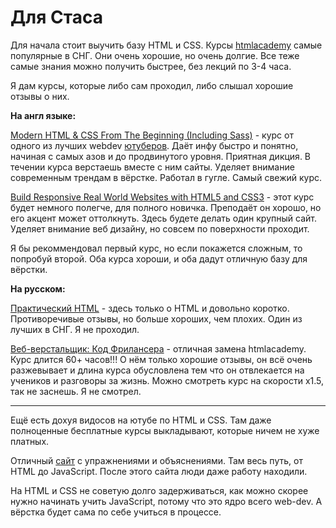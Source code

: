 # Для Стаса

Для начала стоит выучить базу HTML и CSS. Курсы [htmlacademy](https://htmlacademy.ru/courses/basic-html) самые популярные в СНГ. Они очень хорошие, но очень долгие. Все теже самые знания можно получить быстрее, без лекций по 3-4 часа. 

Я дам курсы, которые либо сам проходил, либо слышал хорошие отзывы о них.

**На англ языке:**

[Modern HTML & CSS From The Beginning (Including Sass)](https://www.udemy.com/course/modern-html-css-from-the-beginning/) - курс от одного из лучших webdev [ютуберов](https://www.youtube.com/channel/UC29ju8bIPH5as8OGnQzwJyA). Даёт инфу быстро и понятно, начиная с самых азов и до продвинутого уровня. Приятная дикция. В течении курса верстаешь вместе с ним сайты. Уделяет внимание современным трендам в вёрстке. Работал в гугле. Самый свежий курс. 

[Build Responsive Real World Websites with HTML5 and CSS3](https://www.udemy.com/course/design-and-develop-a-killer-website-with-html5-and-css3/) - этот курс будет немного полегче, для полного новичка. Преподаёт он хорошо, но его акцент может оттолкнуть. Здесь будете делать один крупный сайт. Уделяет внимание веб дизайну, но совсем по поверхности проходит. 

Я бы рекоммендовал первый курс, но если покажется сложным, то попробуй второй. Оба курса хороши, и оба дадут отличную базу для вёрстки.

**На русском:** 

[Практический HTML](https://html.itgid.info/) - здесь только о HTML и довольно коротко. Противоречивые отзывы, но больше хороших, чем плохих. Один из лучших в СНГ. Я не проходил.

[Веб-верстальщик: Код Фрилансера](https://wayup.in/library/course7) - отличная замена htmlacademy. Курс длится 60+ часов!!! О нём только хорошие отзывы, он всё очень разжевывает и длина курса обусловлена тем что он отвлекается на учеников и разговоры за жизнь. Можно смотреть курс на скорости x1.5, так не заснешь. Я не смотрел. 

---

Ещё есть дохуя видосов на ютубе по HTML и CSS. Там даже полноценные бесплатные курсы выкладывают, которые ничем не хуже платных.

Отличный [сайт](https://www.freecodecamp.org/) с упражнениями и объяснениями.
Там весь путь, от HTML до JavaScript. После этого сайта люди даже работу находили. 

На HTML и CSS не советую долго задерживаться, как можно скорее нужно начинать учить JavaScript, потому что это ядро всего web-dev. А вёрстка будет сама по себе учиться в процессе.